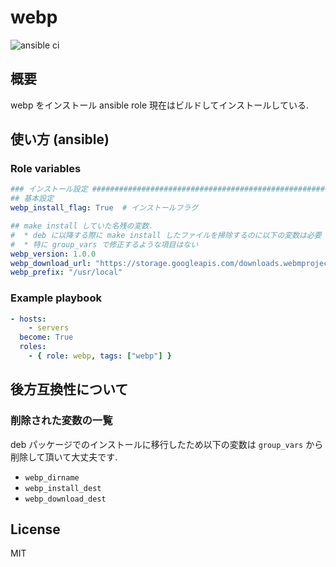 # webp

![ansible ci](https://github.com/link-u/ansible-roles-v2_webp/workflows/ansible%20ci/badge.svg)

## 概要

webp をインストール ansible role
現在はビルドしてインストールしている.

## 使い方 (ansible)

### Role variables

```yaml
### インストール設定 ###############################################################################
## 基本設定
webp_install_flag: True  # インストールフラグ

## make install していた名残の変数.
#  * deb に以降する際に make install したファイルを掃除するのに以下の変数は必要
#  * 特に group_vars で修正するような項目はない
webp_version: 1.0.0
webp_download_url: "https://storage.googleapis.com/downloads.webmproject.org/releases/webp/libwebp-{{ webp_version }}.tar.gz"
webp_prefix: "/usr/local"
```

### Example playbook

```yaml
- hosts:
    - servers
  become: True
  roles:
    - { role: webp, tags: ["webp"] }
```

## 後方互換性について

### 削除された変数の一覧

deb パッケージでのインストールに移行したため以下の変数は `group_vars` から削除して頂いて大丈夫です.

* `webp_dirname`
* `webp_install_dest`
* `webp_download_dest`

## License
MIT
